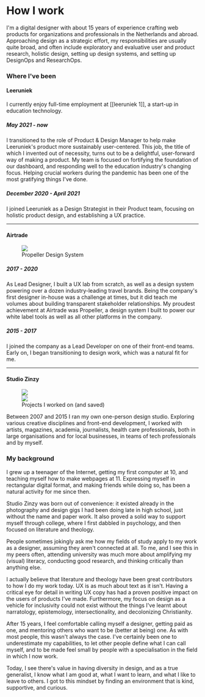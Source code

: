 # How I work

I'm a digital designer with about 15 years of experience crafting web products for organizations and professionals in the Netherlands and abroad. Approaching design as a strategic effort, my responsibilities are usually quite broad, and often include exploratory and evaluative user and product research, holistic design, setting up design systems, and setting up DesignOps and ResearchOps.

### Where I've been

#### Leeruniek
I currently enjoy full-time employment at [[leeruniek 1]], a start-up in education technology.

##### May 2021 - now
I transitioned to the role of Product & Design Manager to help make Leeruniek's product more sustainably user-centered. This job, the title of which I invented out of necessity, turns out to be a delightful, user-forward way of making a product. My team is focused on fortifying the foundation of our dashboard, and responding well to the education industry's changing focus. Helping crucial workers during the pandemic has been one of the most gratifying things I've done.

##### December 2020 - April 2021
I joined Leeruniek as a Design Strategist in their Product team, focusing on holistic product design, and establishing a UX practice. 

----

#### Airtrade

<figure  className="portfolio">
<img src="https://res.cloudinary.com/dbi2zounq/image/upload/c_scale,w_1554/v1650692689/Digital%20garden/portfolio_propeller.png"/>
<figcaption>Propeller Design System</figcaption>
</figure>

##### 2017 - 2020
As Lead Designer, I built a UX lab from scratch, as well as a design system powering over a dozen industry-leading travel brands. Being the company's first designer in-house was a challenge at times, but it did teach me volumes about building transparent stakeholder relationships. My proudest achievement at Airtrade was Propeller, a design system I built to power our white label tools as well as all other platforms in the company.

##### 2015 - 2017
I joined the company as a Lead Developer on one of their front-end teams. Early on, I began transitioning to design work, which was a natural fit for me. 

----

#### Studio Zinzy

<figure  className="portfolio">
<div className="row">
<div className="col-md-6">
<img src="https://res.cloudinary.com/dbi2zounq/image/upload/c_scale,w_1268/v1650694135/Digital%20garden/portfolio_webtraining.png"/></div>
<div className="col-md-6">
<img src="https://res.cloudinary.com/dbi2zounq/image/upload/c_scale,w_979/v1650694136/Digital%20garden/portfolio_leo.png"/></div> 
</div>
<figcaption>Projects I worked on (and saved)</figcaption>
</figure>

Between 2007 and 2015 I ran my own one-person design studio. Exploring various creative disciplines and front-end development, I worked with artists, magazines, academia, journalists, health care professionals, both in large organisations and for local businesses, in teams of tech professionals and by myself.

### My background
I grew up a teenager of the Internet, getting my first computer at 10, and teaching myself how to make webpages at 11. Expressing myself in rectangular digital format, and making friends while doing so, has been a natural activity for me since then. 

Studio Zinzy was born out of convenience: it existed already in the photography and design gigs I had been doing late in high school, just without the name and paper work. It also proved a solid way to support myself through college, where I first dabbled in psychology, and then focused on literature and theology.

People sometimes jokingly ask me how my fields of study apply to my work as a designer, assuming they aren't connected at all. To me, and I see this in my peers often, attending university was much more about amplifying my (visual) literacy, conducting good research, and thinking critically than anything else.

I actually believe that literature and theology have been great contributors to how I do my work today. UX is as much about text as it isn't. Having a critical eye for detail in writing UX copy has had a proven positive impact on the users of products I've made. Furthermore, my focus on design as a vehicle for inclusivity could not exist without the things I've learnt  about narratology, epistemology, intersectionality, and decolonizing Christianity.

After 15 years, I feel comfortable calling myself a designer, getting paid as one, and mentoring others who want to be (better at being) one. As with most people, this wasn't always the case. I've certainly been one to underestimate my capabilities, to let other people define what I can call myself, and to be made feel small by people with a specialisation in the field in which I now work.

Today, I see there's value in having diversity in design, and as a true generalist, I know what I am good at, what I want to learn, and what I like to leave to others. I got to this mindset by finding an environment that is kind, supportive, and curious.